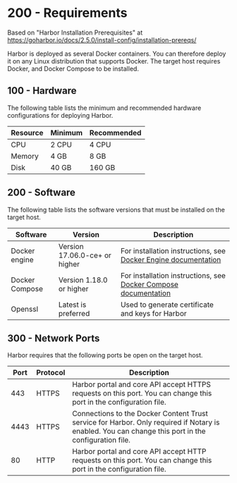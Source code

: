 # 200 - Requirements

Based on "Harbor Installation Prerequisites" at https://goharbor.io/docs/2.5.0/install-config/installation-prereqs/

Harbor is deployed as several Docker containers. You can therefore deploy it on any Linux distribution that supports Docker. The target host requires Docker, and Docker Compose to be installed.

## 100 - Hardware

The following table lists the minimum and recommended hardware configurations for deploying Harbor.

| Resource | Minimum | Recommended |
| --- | --- | --- |
| CPU | 2 CPU | 4 CPU |
| Memory | 4 GB | 8 GB |
| Disk | 40 GB | 160 GB |

## 200 - Software

The following table lists the software versions that must be installed on the target host.

| Software | Version | Description |
| --- | --- | --- |
| Docker engine | Version 17.06.0-ce+ or higher | For installation instructions, see [Docker Engine documentation](https://docs.docker.com/engine/installation/) |
| Docker Compose | Version 1.18.0 or higher | For installation instructions, see [Docker Compose documentation](https://docs.docker.com/compose/install/) |
| Openssl | Latest is preferred | Used to generate certificate and keys for Harbor |

## 300 - Network Ports

Harbor requires that the following ports be open on the target host.

| Port | Protocol | Description |
| --- | --- | --- |
| 443 | HTTPS | Harbor portal and core API accept HTTPS requests on this port. You can change this port in the configuration file. |
| 4443 | HTTPS | Connections to the Docker Content Trust service for Harbor. Only required if Notary is enabled. You can change this port in the configuration file. |
| 80 | HTTP | Harbor portal and core API accept HTTP requests on this port. You can change this port in the configuration file. |
